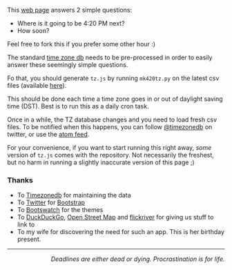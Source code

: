 This [web page](http://zzzen.com/global420) answers 2 simple questions:

* Where is it going to be 4:20 PM next?
* How soon?

Feel free to fork this if you prefer some other hour :)

The standard [time zone db](http://timezonedb.com/) needs to
be pre-processed in order to easily answer these seemingly simple questions.

Fo that, you should generate `tz.js` by running `mk420tz.py` on the latest csv files (available [here](http://timezonedb.com/download)).

This should be done each time a time zone goes in or out of daylight saving time (DST). Best is to run this as a daily cron task.

Once in a while, the TZ database changes and you need to load fresh csv files. To be notified when this happens, you can follow [@timezonedb](https://twitter.com/timezonedb) on twitter, or use the [atom feed](http://feeds.feedburner.com/timezonedb).

For your convenience, if you want to start running this right away, _some_ version of `tz.js` comes with the repository.
Not necessarily the freshest, but no harm in running a slightly inaccurate version of this page ;)

### Thanks

* To [Timezonedb](http://timezonedb.com) for maintaining the data
* To [Twitter](http://twitter.github.com) for [Bootstrap](http://twitter.github.com/bootstrap)
* To [Bootswatch](http://bootswatch.com/) for the themes
* To [DuckDuckGo](http://duckduckgo.com/), [Open Street Map](http://www.openstreetmap.org/) and [flickriver](http://flickriver.com) for giving us stuff to link to
* To my wife for discovering the need for such an app. This is her birthday present.

----------------------------

*<p align="right">Deadlines are either dead or dying. Procrastination is for life.</p>*
